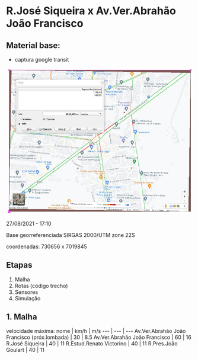 # R.José Siqueira x Av.Ver.Abrahão João Francisco

## Material base:

- captura google transit

![captura google maps](imgs/2021-08-27-183944_dimensoes.jpg)

27/08/2021 - 17:10

Base georreferenciada SIRGAS 2000/UTM zone 22S

coordenadas: 730656 x 7019845

## Etapas

1. Malha
2. Rotas (código trecho)
3. Sensores
4. Simulação

## 1. Malha

velocidade máxima:
nome | km/h | m/s
--- | --- | ---
Av.Ver.Abrahão João Francisco (próx.lombada) | 30 | 8.5
Av.Ver.Abrahão João Francisco | 60 | 16
R.José Siqueira | 40 | 11
R.Estud.Renato Victorino | 40 | 11
R.Pres.João Goulart | 40 | 11
